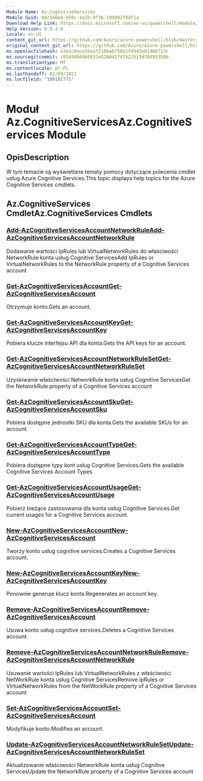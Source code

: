 ```yaml
---
Module Name: Az.CognitiveServices
Module Guid: 66c566b4-950c-4a2b-9f3b-199d92f0df1a
Download Help Link: https://docs.microsoft.com/en-us/powershell/module/az.cognitiveservices
Help Version: 0.9.4.0
Locale: en-US
content_git_url: https://github.com/Azure/azure-powershell/blob/master/src/CognitiveServices/CognitiveServices/help/Az.CognitiveServices.md
original_content_git_url: https://github.com/Azure/azure-powershell/blob/master/src/CognitiveServices/CognitiveServices/help/Az.CognitiveServices.md
ms.openlocfilehash: e3e1c0ace35eaf210bab756b1fd943e81988713c
ms.sourcegitcommit: c05d3d669b5631e526841f47b22513d78495350b
ms.translationtype: MT
ms.contentlocale: pl-PL
ms.lasthandoff: 02/09/2021
ms.locfileid: "100181771"
---
```

# <span data-ttu-id="00e05-101">Moduł Az.CognitiveServices</span><span class="sxs-lookup"><span data-stu-id="00e05-101">Az.CognitiveServices Module</span></span>
## <span data-ttu-id="00e05-102">Opis</span><span class="sxs-lookup"><span data-stu-id="00e05-102">Description</span></span>
<span data-ttu-id="00e05-103">W tym temacie są wyświetlane tematy pomocy dotyczące polecenia cmdlet usług Azure Cognitive Services.</span><span class="sxs-lookup"><span data-stu-id="00e05-103">This topic displays help topics for the Azure Cognitive Services cmdlets.</span></span>

## <span data-ttu-id="00e05-104">Az.CognitiveServices Cmdlet</span><span class="sxs-lookup"><span data-stu-id="00e05-104">Az.CognitiveServices Cmdlets</span></span>
### [<span data-ttu-id="00e05-105">Add-AzCognitiveServicesAccountNetworkRule</span><span class="sxs-lookup"><span data-stu-id="00e05-105">Add-AzCognitiveServicesAccountNetworkRule</span></span>](Add-AzCognitiveServicesAccountNetworkRule.md)
<span data-ttu-id="00e05-106">Dodawanie wartości IpRules lub VirtualNetworkRules do właściwości NetworkRule konta usług Cognitive Services</span><span class="sxs-lookup"><span data-stu-id="00e05-106">Add IpRules or VirtualNetworkRules to the NetworkRule property of a Cognitive Services account</span></span>

### [<span data-ttu-id="00e05-107">Get-AzCognitiveServicesAccount</span><span class="sxs-lookup"><span data-stu-id="00e05-107">Get-AzCognitiveServicesAccount</span></span>](Get-AzCognitiveServicesAccount.md)
<span data-ttu-id="00e05-108">Otrzymuje konto.</span><span class="sxs-lookup"><span data-stu-id="00e05-108">Gets an account.</span></span>

### [<span data-ttu-id="00e05-109">Get-AzCognitiveServicesAccountKey</span><span class="sxs-lookup"><span data-stu-id="00e05-109">Get-AzCognitiveServicesAccountKey</span></span>](Get-AzCognitiveServicesAccountKey.md)
<span data-ttu-id="00e05-110">Pobiera klucze interfejsu API dla konta.</span><span class="sxs-lookup"><span data-stu-id="00e05-110">Gets the API keys for an account.</span></span>

### [<span data-ttu-id="00e05-111">Get-AzCognitiveServicesAccountNetworkRuleSet</span><span class="sxs-lookup"><span data-stu-id="00e05-111">Get-AzCognitiveServicesAccountNetworkRuleSet</span></span>](Get-AzCognitiveServicesAccountNetworkRuleSet.md)
<span data-ttu-id="00e05-112">Uzyskiwanie właściwości NetworkRule konta usług Cognitive Services</span><span class="sxs-lookup"><span data-stu-id="00e05-112">Get the NetworkRule property of a Cognitive Services account</span></span>

### [<span data-ttu-id="00e05-113">Get-AzCognitiveServicesAccountSku</span><span class="sxs-lookup"><span data-stu-id="00e05-113">Get-AzCognitiveServicesAccountSku</span></span>](Get-AzCognitiveServicesAccountSku.md)
<span data-ttu-id="00e05-114">Pobiera dostępne jednostki SKU dla konta.</span><span class="sxs-lookup"><span data-stu-id="00e05-114">Gets the available SKUs for an account.</span></span>

### [<span data-ttu-id="00e05-115">Get-AzCognitiveServicesAccountType</span><span class="sxs-lookup"><span data-stu-id="00e05-115">Get-AzCognitiveServicesAccountType</span></span>](Get-AzCognitiveServicesAccountType.md)
<span data-ttu-id="00e05-116">Pobiera dostępne typy kont usług Cognitive Services.</span><span class="sxs-lookup"><span data-stu-id="00e05-116">Gets the available Cognitive Services Account Types.</span></span>

### [<span data-ttu-id="00e05-117">Get-AzCognitiveServicesAccountUsage</span><span class="sxs-lookup"><span data-stu-id="00e05-117">Get-AzCognitiveServicesAccountUsage</span></span>](Get-AzCognitiveServicesAccountUsage.md)
<span data-ttu-id="00e05-118">Pobierz bieżące zastosowania dla konta usług Cognitive Services.</span><span class="sxs-lookup"><span data-stu-id="00e05-118">Get current usages for a Cognitive Services account.</span></span>

### [<span data-ttu-id="00e05-119">New-AzCognitiveServicesAccount</span><span class="sxs-lookup"><span data-stu-id="00e05-119">New-AzCognitiveServicesAccount</span></span>](New-AzCognitiveServicesAccount.md)
<span data-ttu-id="00e05-120">Tworzy konto usług cognitive services.</span><span class="sxs-lookup"><span data-stu-id="00e05-120">Creates a Cognitive Services account.</span></span>

### [<span data-ttu-id="00e05-121">New-AzCognitiveServicesAccountKey</span><span class="sxs-lookup"><span data-stu-id="00e05-121">New-AzCognitiveServicesAccountKey</span></span>](New-AzCognitiveServicesAccountKey.md)
<span data-ttu-id="00e05-122">Ponownie generuje klucz konta.</span><span class="sxs-lookup"><span data-stu-id="00e05-122">Regenerates an account key.</span></span>

### [<span data-ttu-id="00e05-123">Remove-AzCognitiveServicesAccount</span><span class="sxs-lookup"><span data-stu-id="00e05-123">Remove-AzCognitiveServicesAccount</span></span>](Remove-AzCognitiveServicesAccount.md)
<span data-ttu-id="00e05-124">Usuwa konto usług cognitive services.</span><span class="sxs-lookup"><span data-stu-id="00e05-124">Deletes a Cognitive Services account.</span></span>

### [<span data-ttu-id="00e05-125">Remove-AzCognitiveServicesAccountNetworkRule</span><span class="sxs-lookup"><span data-stu-id="00e05-125">Remove-AzCognitiveServicesAccountNetworkRule</span></span>](Remove-AzCognitiveServicesAccountNetworkRule.md)
<span data-ttu-id="00e05-126">Usuwanie wartości IpRules lub VirtualNetworkRules z właściwości NetWorkRule konta usług Cognitive Services</span><span class="sxs-lookup"><span data-stu-id="00e05-126">Remove IpRules or VirtualNetworkRules from the NetWorkRule property of a Cognitive Services account</span></span>

### [<span data-ttu-id="00e05-127">Set-AzCognitiveServicesAccount</span><span class="sxs-lookup"><span data-stu-id="00e05-127">Set-AzCognitiveServicesAccount</span></span>](Set-AzCognitiveServicesAccount.md)
<span data-ttu-id="00e05-128">Modyfikuje konto.</span><span class="sxs-lookup"><span data-stu-id="00e05-128">Modifies an account.</span></span>

### [<span data-ttu-id="00e05-129">Update-AzCognitiveServicesAccountNetworkRuleSet</span><span class="sxs-lookup"><span data-stu-id="00e05-129">Update-AzCognitiveServicesAccountNetworkRuleSet</span></span>](Update-AzCognitiveServicesAccountNetworkRuleSet.md)
<span data-ttu-id="00e05-130">Aktualizowanie właściwości NetworkRule konta usług Cognitive Services</span><span class="sxs-lookup"><span data-stu-id="00e05-130">Update the NetworkRule property of a Cognitive Services account</span></span>

